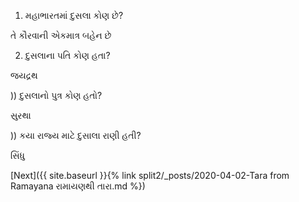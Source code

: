 1) મહાભારતમાં દુસલા કોણ છે?

તે કૌરવાની એકમાત્ર બહેન છે

2) દુસલાના પતિ કોણ હતા?

જયદ્રથ

)) દુસલાનો પુત્ર કોણ હતો?

સુરથા

)) કયા રાજ્ય માટે દુસાલા રાણી હતી?

સિંધુ

[Next]({{ site.baseurl }}{% link  split2/_posts/2020-04-02-Tara from Ramayana રામાયણથી તારા.md %})

